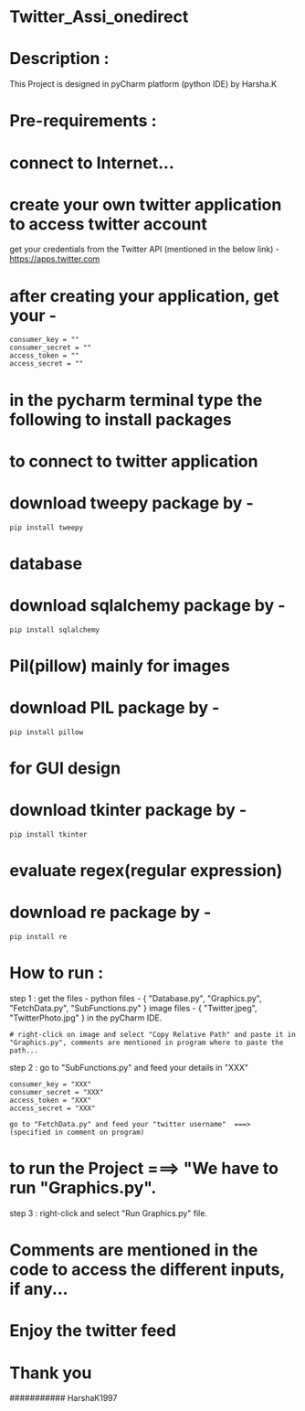 # Twitter_Assi_onedirect

Description :
===========

This Project is designed in pyCharm platform (python IDE) by Harsha.K

Pre-requirements :
================
# connect to Internet...
# create your own twitter application to access twitter account
get your credentials from the Twitter API (mentioned in the below link) -
	https://apps.twitter.com

# after creating your application, get your -

	consumer_key = ""
	consumer_secret = ""
	access_token = ""
	access_secret = ""

# in the pycharm terminal type the following to install packages

# to connect to twitter application
# download tweepy package by -
	pip install tweepy

# database
# download sqlalchemy package by -
	pip install sqlalchemy

# Pil(pillow) mainly for images
# download PIL package by -
	pip install pillow

# for GUI design
# download tkinter package by -
	pip install tkinter

# evaluate regex(regular expression)
# download re package by -
	pip install re

How to run :
==========

step 1 : get the files -
		 python files - { "Database.py", "Graphics.py", "FetchData.py", "SubFunctions.py" }
		 image files - { "Twitter.jpeg", "TwitterPhoto.jpg" }
	 in the pyCharm IDE.

	# right-click on image and select "Copy Relative Path" and paste it in "Graphics.py", comments are mentioned in program where to paste the path...

step 2 : go to "SubFunctions.py" and feed your details in "XXX"

	consumer_key = "XXX"
	consumer_secret = "XXX"
	access_token = "XXX"
	access_secret = "XXX"
	
	go to "FetchData.py" and feed your "twitter username"  ===>  (specified in comment on program)

# to run the Project ===> "We have to run "Graphics.py".
step 3 : right-click and select "Run Graphics.py" file.

# Comments are mentioned in the code to access the different inputs, if any...
# Enjoy the twitter feed

# Thank you

###########
HarshaK1997
